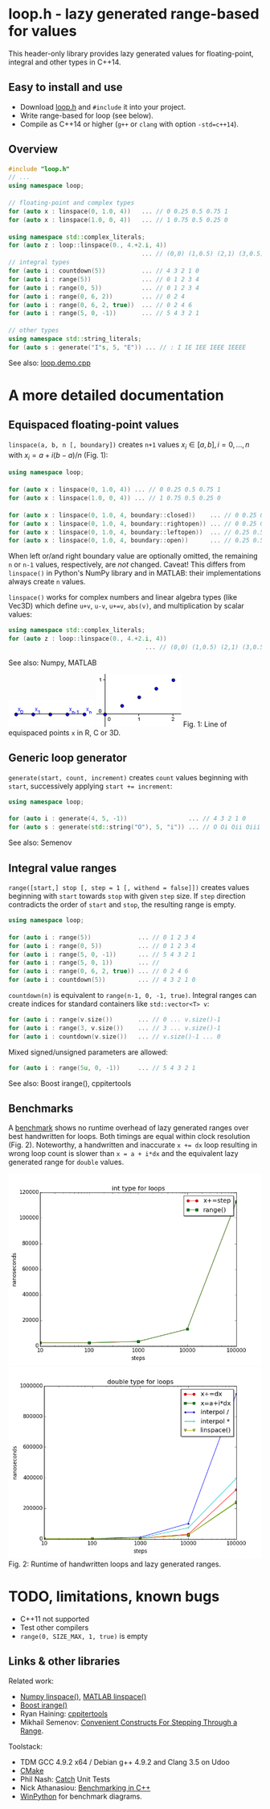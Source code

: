 # loop.h - lazy generated range-based for values

This header-only library provides lazy generated values for floating-point, integral and other types in C++14.

## Easy to install and use

* Download [loop.h](https://bitbucket.org/dozric/looprange/raw/tip/loop.h) 
  and `#include` it into your project. 
* Write range-based for loop (see below).
* Compile as C++14 or higher (`g++` or `clang` with option `-std=c++14`).

## Overview
```cpp
#include "loop.h"
// ...
using namespace loop;

// floating-point and complex types
for (auto x : linspace(0, 1.0, 4))   ... // 0 0.25 0.5 0.75 1
for (auto x : linspace(1.0, 0, 4))   ... // 1 0.75 0.5 0.25 0

using namespace std::complex_literals;
for (auto z : loop::linspace(0., 4.+2.i, 4))  
                                     ... // (0,0) (1,0.5) (2,1) (3,0.5) (4,2)
// integral types
for (auto i : countdown(5))          ... // 4 3 2 1 0
for (auto i : range(5))              ... // 0 1 2 3 4
for (auto i : range(0, 5))           ... // 0 1 2 3 4
for (auto i : range(0, 6, 2))        ... // 0 2 4
for (auto i : range(0, 6, 2, true))  ... // 0 2 4 6
for (auto i : range(5, 0, -1))       ... // 5 4 3 2 1

// other types
using namespace std::string_literals;
for (auto s : generate("I"s, 5, "E")) ... // : I IE IEE IEEE IEEEE
```
See also: [loop.demo.cpp](loop.demo.cpp)

# A more detailed documentation
## Equispaced floating-point values 

`linspace(a, b, n [, boundary])` creates `n+1` values $x_i \in [a,b], i = 0,...,n$ with $x_i = a + i(b-a)/n$ (Fig. 1):  
```cpp
using namespace loop;

for (auto x : linspace(0, 1.0, 4)) ... // 0 0.25 0.5 0.75 1
for (auto x : linspace(1.0, 0, 4)) ... // 1 0.75 0.5 0.25 0

for (auto x : linspace(0, 1.0, 4, boundary::closed))    ... // 0 0.25 0.5 0.75 1
for (auto x : linspace(0, 1.0, 4, boundary::rightopen)) ... // 0 0.25 0.5 0.75
for (auto x : linspace(0, 1.0, 4, boundary::leftopen))  ... // 0.25 0.5 0.75 1
for (auto x : linspace(0, 1.0, 4, boundary::open))      ... // 0.25 0.5 0.75
```
When left or/and right boundary value are optionally omitted, the remaining `n` or `n-1` values, respectively, are *not* changed. 
Caveat! This differs from `linspace()` in Python's NumPy library and in MATLAB: their implementations always create `n` values. 

`linspace()` works for complex numbers and linear algebra types (like Vec3D) which define `u+v`, `u-v`, `u+=v`, `abs(v)`, and multiplication by scalar values: 
```cpp
using namespace std::complex_literals;
for (auto z : loop::linspace(0., 4.+2.i, 4))  
                                      ... // (0,0) (1,0.5) (2,1) (3,0.5) (4,2)
```
See also: Numpy, MATLAB

![equispaced float values](doc/linspace_real.png)
![equispaced complex values](doc/linspace_complex.png)
Fig. 1: Line of equispaced points `x` in R, C or 3D.

## Generic loop generator

`generate(start, count, increment)` creates `count` values beginning with `start`, successively applying `start += increment`:
```cpp
using namespace loop;

for (auto i : generate(4, 5, -1))                 ... // 4 3 2 1 0
for (auto s : generate(std::string("O"), 5, "i")) ... // O Oi Oii Oiii Oiiii
```
See also: Semenov

## Integral value ranges
`range([start,] stop [, step = 1 [, withend = false]])` creates values beginning with `start` towards `stop` with given `step` size. If `step` direction contradicts the order of `start` and `stop`, the resulting range is empty. 
```cpp
using namespace loop;

for (auto i : range(5))             ... // 0 1 2 3 4
for (auto i : range(0, 5))          ... // 0 1 2 3 4
for (auto i : range(5, 0, -1))      ... // 5 4 3 2 1
for (auto i : range(5, 0, 1))       ... // 
for (auto i : range(0, 6, 2, true)) ... // 0 2 4 6
for (auto i : countdown(5))         ... // 4 3 2 1 0
```
`countdown(n)` is equivalent to `range(n-1, 0, -1, true)`.
Integral ranges can create indices for standard containers like
`std::vector<T> v`:
```cpp
for (auto i : range(v.size())       ... // 0 ... v.size()-1 
for (auto i : range(3, v.size())    ... // 3 ... v.size()-1 
for (auto i : countdown(v.size())   ... // v.size()-1 ... 0
```
Mixed signed/unsigned parameters are allowed:
```cpp
for (auto i : range(5u, 0, -1))     ... // 5 4 3 2 1
```
See also: Boost irange(), cppitertools

## Benchmarks
A [benchmark](benchmark/bm_loop.cpp) shows no runtime overhead of lazy generated ranges over best handwritten for loops. Both timings are equal within clock resolution (Fig. 2). Noteworthy, a handwritten and inaccurate `x += dx` loop resulting in wrong loop count is slower than `x = a + i*dx` and the equivalent lazy generated range for `double` values.

![integral type range vs. conventional loop](benchmark/int_loop.png)
![floating type range vs. conventional loop](benchmark/double_loop.png)
Fig. 2: Runtime of handwritten loops and lazy generated ranges.

# TODO, limitations, known bugs

* C++11 not supported
* Test other compilers
* `range(0, SIZE_MAX, 1, true)` is empty

## Links & other libraries

Related work:

* [Numpy linspace()](http://docs.scipy.org/doc/numpy/reference/generated/numpy.linspace.html),  [MATLAB linspace()](http://de.mathworks.com/help/matlab/ref/linspace.html)
* [Boost irange()](http://www.boost.org/doc/libs/1_57_0/libs/range/doc/html/range/reference/ranges/irange.html)
* Ryan Haining: [cppitertools](https://github.com/ryanhaining/cppitertools)
* Mikhail Semenov: [Convenient Constructs For Stepping Through a Range](http://www.codeproject.com/Articles/876156/Convenient-Constructs-For-Stepping-Through-a-Range).

Toolstack:

* TDM GCC 4.9.2 x64 / Debian g++ 4.9.2 and Clang 3.5 on Udoo
* [CMake](http://www.cmake.org)
* Phil Nash: [Catch](https://github.com/philsquared/Catch) Unit Tests
* Nick Athanasiou: [Benchmarking in C++](https://ngathanasiou.wordpress.com/2015/04/01/benchmarking-in-c/)
* [WinPython](http://winpython.sourceforge.net/) for benchmark diagrams.

